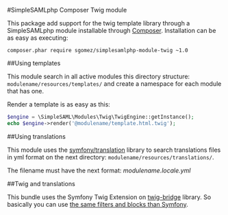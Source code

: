 #SimpleSAMLphp Composer Twig module

This package add support for the twig template library through a SimpleSAMLphp module
installable through [Composer](https://getcomposer.org/). Installation can be as
easy as executing:

```
composer.phar require sgomez/simplesamlphp-module-twig ~1.0
```

##Using templates

This module search in all active modules this directory structure: ```modulename/resources/templates/``` and create a namespace
for each module that has one.

Render a template is as easy as this:

```php
$engine = \SimpleSAML\Modules\Twig\TwigEngine::getInstance();
echo $engine->render('@modulename/template.html.twig');
```

##Using translations

This module uses the [symfony/translation](https://symfony.com/doc/current/components/translation/index.html) library
to search translations files in yml format on the next directory: ```modulename/resources/translations/```.

The filename must have the next format: _modulename.locale.yml_

##Twig and translations

This bundle uses the Symfony Twig Extension on [twig-bridge](https://github.com/symfony/twig-bridge) library. So
 basically you can use [the same filters and blocks than Symfony](http://symfony.com/doc/current/book/translation.html).